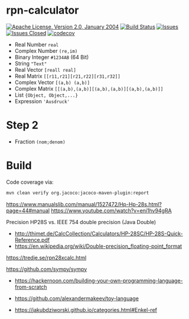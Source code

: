 <!---
 Licensed to the Apache Software Foundation (ASF) under one or more
 contributor license agreements.  See the NOTICE file distributed with
 this work for additional information regarding copyright ownership.
 The ASF licenses this file to You under the Apache License, Version 2.0
 (the "License"); you may not use this file except in compliance with
 the License.  You may obtain a copy of the License at

      http://www.apache.org/licenses/LICENSE-2.0

 Unless required by applicable law or agreed to in writing, software
 distributed under the License is distributed on an "AS IS" BASIS,
 WITHOUT WARRANTIES OR CONDITIONS OF ANY KIND, either express or implied.
 See the License for the specific language governing permissions and
 limitations under the License.
-->
# rpn-calculator

[![Apache License, Version 2.0, January 2004](https://img.shields.io/github/license/apache/maven.svg?label=License)][license]
[![Build Status](https://cloud.drone.io/api/badges/khmarbaise/rpn-calculator/status.svg)](https://cloud.drone.io/khmarbaise/rpn-calculator)
[![Issues](https://img.shields.io/github/issues/khmarbaise/rpn-calculator)](https://github.com/khmarbaise/rpn-calculator/issues)
[![Issues Closed](https://img.shields.io/github/issues-closed/khmarbaise/rpn-calculator)](https://github.com/khmarbaise/rpn-calculator/issues?q=is%3Aissue+is%3Aclosed)
[![codecov](https://codecov.io/gh/khmarbaise/rpn-calculator/branch/master/graph/badge.svg?token=RULU3ULC3O)](https://codecov.io/gh/khmarbaise/rpn-calculator)


 * Real Number `real`
 * Complex Number `(re,im)`
 * Binary Integer `#1234AB` (64 Bit)
 * String `"Text"`
 * Real Vector `[reall real]`
 * Real Matrix `[[r11,r21][r21,r22][r31,r32]]`
 * Complex Vector `[(a,b) (a,b)]`
 * Complex Matrix `[[(a,b),(a,b)][(a,b),(a,b)][(a,b),(a,b)]]`
 * List `{Object, Object,...}`
 * Expression `'Ausdruck'`

# Step 2

 * Fraction `(nom;denom)`

# Build

Code coverage via:
```bash
mvn clean verify org.jacoco:jacoco-maven-plugin:report
```

https://www.manualslib.com/manual/1527472/Hp-Hp-28s.html?page=44#manual
https://www.youtube.com/watch?v=eni1hv94gRA

Precision HP28S vs. IEEE 754 double precision (Java Double)
* http://thimet.de/CalcCollection/Calculators/HP-28SC/HP-28S-Quick-Reference.pdf
* https://en.wikipedia.org/wiki/Double-precision_floating-point_format


https://tredje.se/rpn28xcalc.html

https://github.com/sympy/sympy

* https://hackernoon.com/building-your-own-programming-language-from-scratch
* https://github.com/alexandermakeev/toy-language

* https://jakubdziworski.github.io/categories.html#Enkel-ref
 
[license]: https://www.apache.org/licenses/LICENSE-2.0
